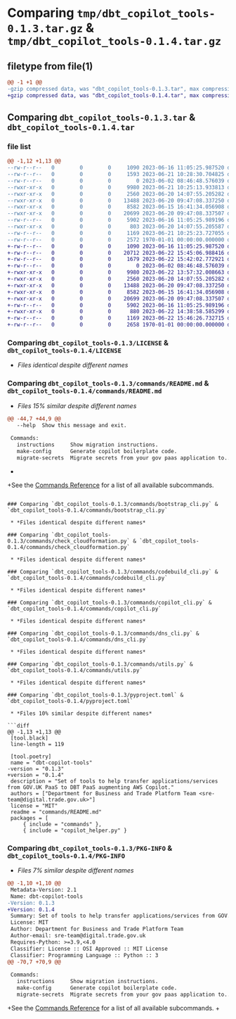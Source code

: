 # Comparing `tmp/dbt_copilot_tools-0.1.3.tar.gz` & `tmp/dbt_copilot_tools-0.1.4.tar.gz`

## filetype from file(1)

```diff
@@ -1 +1 @@
-gzip compressed data, was "dbt_copilot_tools-0.1.3.tar", max compression
+gzip compressed data, was "dbt_copilot_tools-0.1.4.tar", max compression
```

## Comparing `dbt_copilot_tools-0.1.3.tar` & `dbt_copilot_tools-0.1.4.tar`

### file list

```diff
@@ -1,12 +1,13 @@
--rw-r--r--   0        0        0     1090 2023-06-16 11:05:25.987520 dbt_copilot_tools-0.1.3/LICENSE
--rw-r--r--   0        0        0     1593 2023-06-21 10:28:30.704825 dbt_copilot_tools-0.1.3/commands/README.md
--rw-r--r--   0        0        0        0 2023-06-02 08:46:48.576039 dbt_copilot_tools-0.1.3/commands/__init__.py
--rwxr-xr-x   0        0        0     9980 2023-06-21 10:25:13.933813 dbt_copilot_tools-0.1.3/commands/bootstrap_cli.py
--rwxr-xr-x   0        0        0     2560 2023-06-20 14:07:55.205282 dbt_copilot_tools-0.1.3/commands/check_cloudformation.py
--rwxr-xr-x   0        0        0    13488 2023-06-20 09:47:08.337250 dbt_copilot_tools-0.1.3/commands/codebuild_cli.py
--rwxr-xr-x   0        0        0     8582 2023-06-15 16:41:34.056908 dbt_copilot_tools-0.1.3/commands/copilot_cli.py
--rwxr-xr-x   0        0        0    20699 2023-06-20 09:47:08.337507 dbt_copilot_tools-0.1.3/commands/dns_cli.py
--rw-r--r--   0        0        0     5902 2023-06-16 11:05:25.989196 dbt_copilot_tools-0.1.3/commands/utils.py
--rwxr-xr-x   0        0        0      803 2023-06-20 14:07:55.205587 dbt_copilot_tools-0.1.3/copilot_helper.py
--rw-r--r--   0        0        0     1169 2023-06-21 10:25:23.727055 dbt_copilot_tools-0.1.3/pyproject.toml
--rw-r--r--   0        0        0     2572 1970-01-01 00:00:00.000000 dbt_copilot_tools-0.1.3/PKG-INFO
+-rw-r--r--   0        0        0     1090 2023-06-16 11:05:25.987520 dbt_copilot_tools-0.1.4/LICENSE
+-rw-r--r--   0        0        0    20712 2023-06-22 15:45:06.988416 dbt_copilot_tools-0.1.4/commands/COMMANDS.md
+-rw-r--r--   0        0        0     1679 2023-06-22 15:42:02.772921 dbt_copilot_tools-0.1.4/commands/README.md
+-rw-r--r--   0        0        0        0 2023-06-02 08:46:48.576039 dbt_copilot_tools-0.1.4/commands/__init__.py
+-rwxr-xr-x   0        0        0     9980 2023-06-22 13:57:32.008663 dbt_copilot_tools-0.1.4/commands/bootstrap_cli.py
+-rwxr-xr-x   0        0        0     2560 2023-06-20 14:07:55.205282 dbt_copilot_tools-0.1.4/commands/check_cloudformation.py
+-rwxr-xr-x   0        0        0    13488 2023-06-20 09:47:08.337250 dbt_copilot_tools-0.1.4/commands/codebuild_cli.py
+-rwxr-xr-x   0        0        0     8582 2023-06-15 16:41:34.056908 dbt_copilot_tools-0.1.4/commands/copilot_cli.py
+-rwxr-xr-x   0        0        0    20699 2023-06-20 09:47:08.337507 dbt_copilot_tools-0.1.4/commands/dns_cli.py
+-rw-r--r--   0        0        0     5902 2023-06-16 11:05:25.989196 dbt_copilot_tools-0.1.4/commands/utils.py
+-rwxr-xr-x   0        0        0      880 2023-06-22 14:38:58.585299 dbt_copilot_tools-0.1.4/copilot_helper.py
+-rw-r--r--   0        0        0     1169 2023-06-22 15:46:26.732715 dbt_copilot_tools-0.1.4/pyproject.toml
+-rw-r--r--   0        0        0     2658 1970-01-01 00:00:00.000000 dbt_copilot_tools-0.1.4/PKG-INFO
```

### Comparing `dbt_copilot_tools-0.1.3/LICENSE` & `dbt_copilot_tools-0.1.4/LICENSE`

 * *Files identical despite different names*

### Comparing `dbt_copilot_tools-0.1.3/commands/README.md` & `dbt_copilot_tools-0.1.4/commands/README.md`

 * *Files 15% similar despite different names*

```diff
@@ -44,7 +44,9 @@
   --help  Show this message and exit.
 
 Commands:
   instructions     Show migration instructions.
   make-config      Generate copilot boilerplate code.
   migrate-secrets  Migrate secrets from your gov paas application to...
 ```
+
+See the [Commands Reference](./COMMANDS.md) for a list of all available subcommands.
```

### Comparing `dbt_copilot_tools-0.1.3/commands/bootstrap_cli.py` & `dbt_copilot_tools-0.1.4/commands/bootstrap_cli.py`

 * *Files identical despite different names*

### Comparing `dbt_copilot_tools-0.1.3/commands/check_cloudformation.py` & `dbt_copilot_tools-0.1.4/commands/check_cloudformation.py`

 * *Files identical despite different names*

### Comparing `dbt_copilot_tools-0.1.3/commands/codebuild_cli.py` & `dbt_copilot_tools-0.1.4/commands/codebuild_cli.py`

 * *Files identical despite different names*

### Comparing `dbt_copilot_tools-0.1.3/commands/copilot_cli.py` & `dbt_copilot_tools-0.1.4/commands/copilot_cli.py`

 * *Files identical despite different names*

### Comparing `dbt_copilot_tools-0.1.3/commands/dns_cli.py` & `dbt_copilot_tools-0.1.4/commands/dns_cli.py`

 * *Files identical despite different names*

### Comparing `dbt_copilot_tools-0.1.3/commands/utils.py` & `dbt_copilot_tools-0.1.4/commands/utils.py`

 * *Files identical despite different names*

### Comparing `dbt_copilot_tools-0.1.3/pyproject.toml` & `dbt_copilot_tools-0.1.4/pyproject.toml`

 * *Files 10% similar despite different names*

```diff
@@ -1,13 +1,13 @@
 [tool.black]
 line-length = 119
 
 [tool.poetry]
 name = "dbt-copilot-tools"
-version = "0.1.3"
+version = "0.1.4"
 description = "Set of tools to help transfer applications/services from GOV.UK PaaS to DBT PaaS augmenting AWS Copilot."
 authors = ["Department for Business and Trade Platform Team <sre-team@digital.trade.gov.uk>"]
 license = "MIT"
 readme = "commands/README.md"
 packages = [
     { include = "commands" },
     { include = "copilot_helper.py" }
```

### Comparing `dbt_copilot_tools-0.1.3/PKG-INFO` & `dbt_copilot_tools-0.1.4/PKG-INFO`

 * *Files 7% similar despite different names*

```diff
@@ -1,10 +1,10 @@
 Metadata-Version: 2.1
 Name: dbt-copilot-tools
-Version: 0.1.3
+Version: 0.1.4
 Summary: Set of tools to help transfer applications/services from GOV.UK PaaS to DBT PaaS augmenting AWS Copilot.
 License: MIT
 Author: Department for Business and Trade Platform Team
 Author-email: sre-team@digital.trade.gov.uk
 Requires-Python: >=3.9,<4.0
 Classifier: License :: OSI Approved :: MIT License
 Classifier: Programming Language :: Python :: 3
@@ -70,7 +70,9 @@
 
 Commands:
   instructions     Show migration instructions.
   make-config      Generate copilot boilerplate code.
   migrate-secrets  Migrate secrets from your gov paas application to...
 ```
 
+See the [Commands Reference](./COMMANDS.md) for a list of all available subcommands.
+
```

